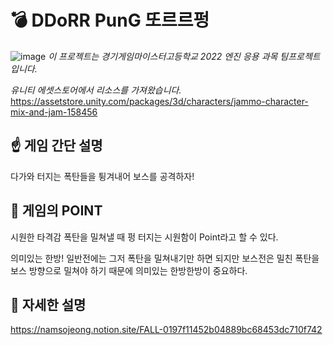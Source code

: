 # 💣 DDoRR PunG 또르르펑

![image](https://user-images.githubusercontent.com/77655325/209038334-6deb0955-9eed-48a9-bf42-3c9236b342f8.png)
*이 프로젝트는 경기게임마이스터고등학교 2022 엔진 응용 과목 팀프로젝트입니다.*

*유니티 에셋스토어에서 리소스를 가져왔습니다.*
https://assetstore.unity.com/packages/3d/characters/jammo-character-mix-and-jam-158456


## ☝️ 게임 간단 설명
 다가와 터지는 폭탄들을 튕겨내어 보스를 공격하자!

## 🌟 게임의 POINT

시원한 타격감
폭탄을 밀쳐낼 때 펑 터지는 시원함이 Point라고 할 수 있다.

의미있는 한방!
일반전에는 그저 폭탄을 밀쳐내기만 하면 되지만 보스전은 밀친 폭탄을 보스 방향으로 밀쳐야 하기 때문에 의미있는 한방한방이 중요하다.

## 💼 자세한 설명
https://namsojeong.notion.site/FALL-0197f11452b04889bc68453dc710f742
